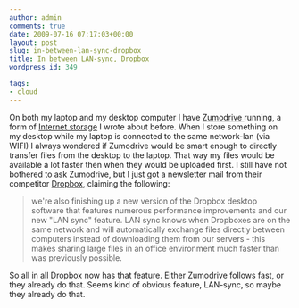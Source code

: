 ```yaml
---
author: admin
comments: true
date: 2009-07-16 07:17:03+00:00
layout: post
slug: in-between-lan-sync-dropbox
title: In between LAN-sync, Dropbox
wordpress_id: 349

tags:
- cloud
---
```


On both my laptop and my desktop computer I have [Zumodrive ](https://www.zumodrive.com/)running, a form of [Internet storage](/2009/04/internet-storage/) I wrote about before. When I store something on my desktop while my laptop is connected to the same network-lan (via WIFI) I always wondered if Zumodrive would be smart enough to directly transfer files from the desktop to the laptop. That way my files would be available a lot faster then when they would be uploaded first.
I still have not bothered to ask Zumodrive, but I just got a newsletter mail from their competitor [Dropbox](https://www.getdropbox.com), claiming the following:




<blockquote>
we're also finishing up a new version of the Dropbox desktop software that features numerous performance improvements and our new "LAN sync" feature. LAN sync knows when Dropboxes are on the same network and will automatically exchange files directly between computers instead of downloading them from our servers - this makes sharing large files in an office environment much faster than was previously possible.
</blockquote>


So all in all Dropbox now has that feature. Either Zumodrive follows fast, or they already do that. Seems kind of obvious feature, LAN-sync, so maybe they already do that.

